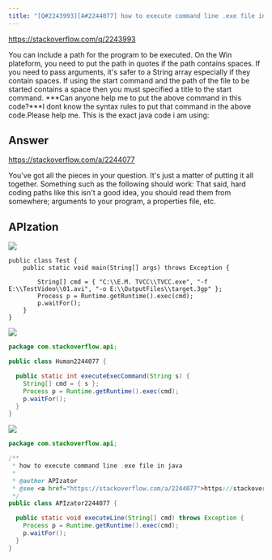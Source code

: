```yaml
---
title: "[Q#2243993][A#2244077] how to execute command line .exe file in java"
---
```


https://stackoverflow.com/q/2243993

You can include a path for the program to be executed. On the Win plateform, you need to put the path in quotes if the path contains spaces.
If you need to pass arguments, it&#x27;s safer to a String array especially if they contain spaces.
If using the start command and the path of the file to be started contains a space then you must specified a title to the start command.
***Can anyone help me to put the above command in this code?***I dont know the syntax rules to put that command in the above code.Please help me.
This is the exact java code i am using:

## Answer

https://stackoverflow.com/a/2244077

You&#x27;ve got all the pieces in your question.  It&#x27;s just a matter of putting it all together.
Something such as the following should work:
That said, hard coding paths like this isn&#x27;t a good idea, you should read them from somewhere; arguments to your program, a properties file, etc.

## APIzation

<div class="code-3columns-row">

<div class="code-3columns-column">

<div><img src="/stackoverflow.png" /></div>

```plain
public class Test {
    public static void main(String[] args) throws Exception {

        String[] cmd = { "C:\\E.M. TVCC\\TVCC.exe", "-f E:\\TestVideo\\01.avi", "-o E:\\OutputFiles\\target.3gp" };
        Process p = Runtime.getRuntime().exec(cmd);
        p.waitFor();
    }
}
```

</div>

<div class="code-3columns-column">

<div><img src="/human.png" /></div>

```java
package com.stackoverflow.api;

public class Human2244077 {

  public static int executeExecCommand(String s) {
    String[] cmd = { s };
    Process p = Runtime.getRuntime().exec(cmd);
    p.waitFor();
  }
}

```

</div>

<div class="code-3columns-column">

<div><img src="/apizator.png" /></div>

```java
package com.stackoverflow.api;

/**
 * how to execute command line .exe file in java
 *
 * @author APIzator
 * @see <a href="https://stackoverflow.com/a/2244077">https://stackoverflow.com/a/2244077</a>
 */
public class APIzator2244077 {

  public static void executeLine(String[] cmd) throws Exception {
    Process p = Runtime.getRuntime().exec(cmd);
    p.waitFor();
  }
}

```

</div>

</div>
